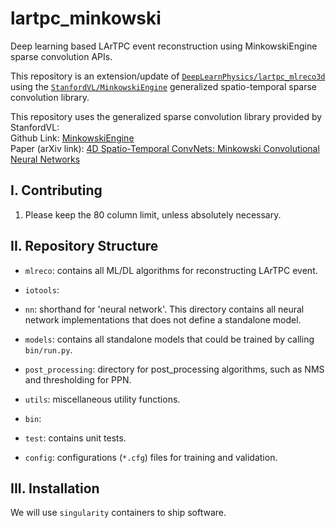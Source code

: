 # lartpc_minkowski

Deep learning based LArTPC event reconstruction using MinkowskiEngine sparse convolution APIs.

This repository is an extension/update of [`DeepLearnPhysics/lartpc_mlreco3d`](https://github.com/DeepLearnPhysics/lartpc_mlreco3d) using the [`StanfordVL/MinkowskiEngine`](MinkowskiEngine) generalized spatio-temporal sparse convolution library. 

This repository uses the generalized sparse convolution library provided by StanfordVL:   
Github Link: [MinkowskiEngine](https://github.com/StanfordVL/MinkowskiEngine)  
Paper (arXiv link): [4D Spatio-Temporal ConvNets: Minkowski Convolutional Neural Networks](https://arxiv.org/abs/1904.08755)

## I. Contributing

 1. Please keep the 80 column limit, unless absolutely necessary.

## II. Repository Structure

 * `mlreco`: contains all ML/DL algorithms for reconstructing LArTPC event.

  * `iotools`:

  * `nn`: shorthand for 'neural network'. This directory contains all neural network implementations that does not define a standalone model.

  * `models`: contains all standalone models that could be trained by calling `bin/run.py`.

  * `post_processing`: directory for post_processing algorithms, such as NMS and thresholding for PPN.

  * `utils`: miscellaneous utility functions.

 * `bin`:

 * `test`: contains unit tests.

 * `config`: configurations (`*.cfg`) files for training and validation.

## III. Installation

We will use `singularity` containers to ship software.
